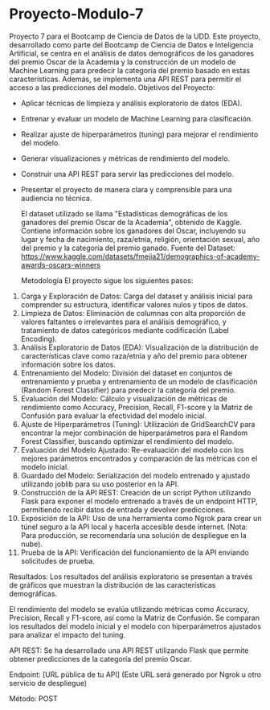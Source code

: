 # Proyecto-Modulo-7
Proyecto 7 para el Bootcamp de Ciencia de Datos de la UDD.
Este proyecto, desarrollado como parte del Bootcamp de Ciencia de Datos e Inteligencia Artificial, se centra en el análisis de datos demográficos de los ganadores del premio Oscar de la Academia y la construcción de un modelo de Machine Learning para predecir la categoría del premio basado en estas características. Además, se implementa una API REST para permitir el acceso a las predicciones del modelo.
Objetivos del Proyecto:
- Aplicar técnicas de limpieza y análisis exploratorio de datos (EDA).
- Entrenar y evaluar un modelo de Machine Learning para clasificación.
- Realizar ajuste de hiperparámetros (tuning) para mejorar el rendimiento del modelo.
- Generar visualizaciones y métricas de rendimiento del modelo.
- Construir una API REST para servir las predicciones del modelo.
- Presentar el proyecto de manera clara y comprensible para una audiencia no técnica.

  El dataset utilizado se llama "Estadísticas demográficas de los ganadores del premio Oscar de la Academia", obtenido de Kaggle. Contiene información sobre los ganadores del Oscar, incluyendo su lugar y fecha de nacimiento, raza/etnia, religión, orientación sexual, año del premio y la categoría del premio ganado.
  Fuente del Dataset: https://www.kaggle.com/datasets/fmejia21/demographics-of-academy-awards-oscars-winners

  Metodología
El proyecto sigue los siguientes pasos:

1. Carga y Exploración de Datos: Carga del dataset y análisis inicial para comprender su estructura, identificar valores nulos y tipos de datos.
2. Limpieza de Datos: Eliminación de columnas con alta proporción de valores faltantes o irrelevantes para el análisis demográfico, y tratamiento de datos categóricos mediante codificación (Label Encoding).
3. Análisis Exploratorio de Datos (EDA): Visualización de la distribución de características clave como raza/etnia y año del premio para obtener información sobre los datos.
4. Entrenamiento del Modelo: División del dataset en conjuntos de entrenamiento y prueba y entrenamiento de un modelo de clasificación (Random Forest Classifier) para predecir la categoría del premio.
5. Evaluación del Modelo: Cálculo y visualización de métricas de rendimiento como Accuracy, Precision, Recall, F1-score y la Matriz de Confusión para evaluar la efectividad del modelo inicial.
6. Ajuste de Hiperparámetros (Tuning): Utilización de GridSearchCV para encontrar la mejor combinación de hiperparámetros para el Random Forest Classifier, buscando optimizar el rendimiento del modelo.
7. Evaluación del Modelo Ajustado: Re-evaluación del modelo con los mejores parámetros encontrados y comparación de las métricas con el modelo inicial.
8. Guardado del Modelo: Serialización del modelo entrenado y ajustado utilizando joblib para su uso posterior en la API.
9. Construcción de la API REST: Creación de un script Python utilizando Flask para exponer el modelo entrenado a través de un endpoint HTTP, permitiendo recibir datos de entrada y devolver predicciones.
10. Exposición de la API: Uso de una herramienta como Ngrok para crear un túnel seguro a la API local y hacerla accesible desde internet. (Nota: Para producción, se recomendaría una solución de despliegue en la nube).
11. Prueba de la API: Verificación del funcionamiento de la API enviando solicitudes de prueba.

Resultados:
Los resultados del análisis exploratorio se presentan a través de gráficos que muestran la distribución de las características demográficas.

El rendimiento del modelo se evalúa utilizando métricas como Accuracy, Precision, Recall y F1-score, así como la Matriz de Confusión. Se comparan los resultados del modelo inicial y el modelo con hiperparámetros ajustados para analizar el impacto del tuning.

API REST:
Se ha desarrollado una API REST utilizando Flask que permite obtener predicciones de la categoría del premio Oscar.

Endpoint: [URL pública de tu API] (Este URL será generado por Ngrok u otro servicio de despliegue)

Método: POST

